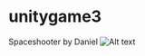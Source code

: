 # unitygame3
Spaceshooter by Daniel
![Alt text](https://github.com/savage47/unitygame3/blob/master/screenshot/start.PNG "Start Screen")
